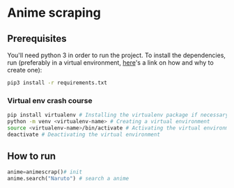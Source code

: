 # Anime scraping
## Prerequisites
You'll need python 3 in order to run the project.
To install the dependencies, run (preferably in a virtual environment, [here](https://www.freecodecamp.org/news/how-to-setup-virtual-environments-in-python/)'s a link on how and why to create one):
```sh
pip3 install -r requirements.txt
```
### Virtual env crash course
```sh
pip install virtualenv # Installing the virtualenv package if necessary
python -m venv <virtualenv-name> # Creating a virtual environment
source <virtualenv-name>/bin/activate # Activating the virtual environment
deactivate # Deactivating the virtual environment
```
## How to run
```python
anime=animescrap()# init 
anime.search("Naruto") # search a anime
